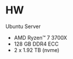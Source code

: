 # HW

Ubuntu Server

<!-- TOC -->
- AMD Ryzen™ 7 3700X
- 128 GB DDR4 ECC
- 2 x 1.92 TB (nvme)
<!-- TOC -->
